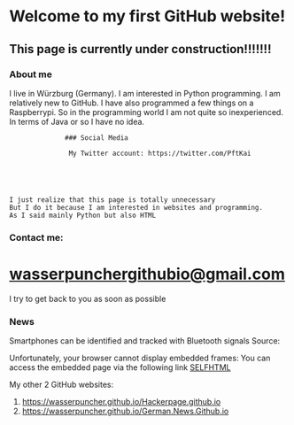 

# Welcome to my first GitHub website!
## This page is currently under construction!!!!!!!


                      
### About me
I live in Würzburg (Germany). 
I am interested in Python programming. 
I am relatively new to GitHub.
I have also programmed a few things on a Raspberrypi. 
So in the programming world I am not quite so inexperienced. 
In terms of Java or so I have no idea. 




                  ### Social Media                              

                   My Twitter account: https://twitter.com/PftKai





    I just realize that this page is totally unnecessary
    But I do it because I am interested in websites and programming.
    As I said mainly Python but also HTML 




### Contact me: 
# wasserpunchergithubio@gmail.com
I try to get back to you as soon as possible



              



### News     
Smartphones can be identified and tracked with Bluetooth signals 
Source:


  <p> 
  Unfortunately, your browser cannot display embedded frames: You can access the embedded page via the following link
<a href="https://www.heise.de/news/Smartphones-koennen-mit-Bluetooth-Signalen-identifiziert-und-verfolgt-werden-7139849.html">SELFHTML</a>
</p>


My other 2 GitHub websites: 
1. https://wasserpuncher.github.io/Hackerpage.github.io
2. https://wasserpuncher.github.io/German.News.Github.io




